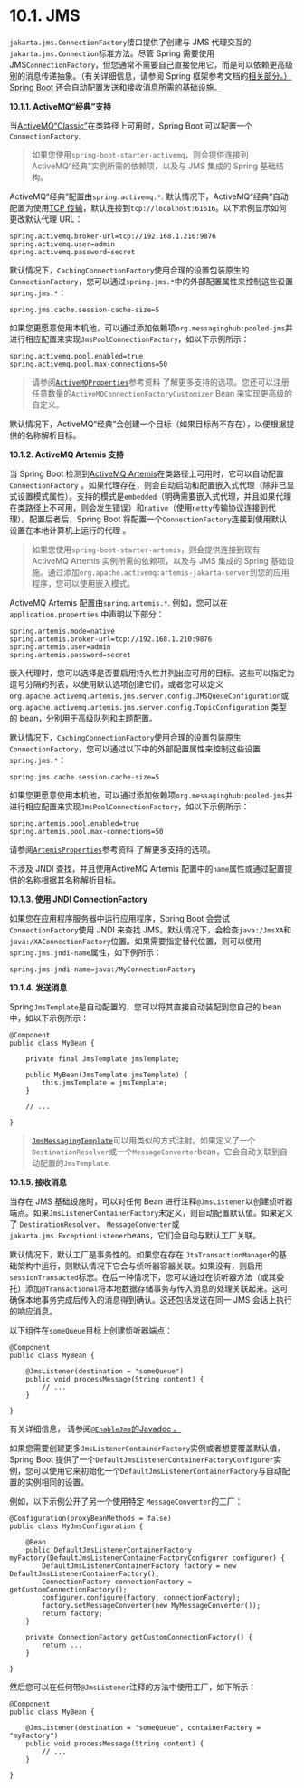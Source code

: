 # 10.1. JMS

`jakarta.jms.ConnectionFactory`接口提供了创建与 JMS 代理交互的`jakarta.jms.Connection`标准方法。尽管 Spring 需要使用 JMS`ConnectionFactory`，但您通常不需要自己直接使用它，而是可以依赖更高级别的消息传递抽象。（有关详细信息，请参阅 Spring 框架参考文档的[相关部分。）Spring Boot 还会自动配置发送和接收消息所需的基础设施。](https://docs.spring.io/spring-framework/reference/6.1/integration/jms.html)

**10.1.1. ActiveMQ“经典”支持**

当[ActiveMQ“Classic”](https://activemq.apache.org/components/classic)在类路径上可用时，Spring Boot 可以配置一个`ConnectionFactory`.

> 如果您使用`spring-boot-starter-activemq`，则会提供连接到 ActiveMQ“经典”实例所需的依赖项，以及与 JMS 集成的 Spring 基础结构。

ActiveMQ“经典”配置由`spring.activemq.*`. 默认情况下，ActiveMQ“经典”自动配置为使用[TCP 传输](https://activemq.apache.org/tcp-transport-reference)，默认连接到`tcp://localhost:61616`。以下示例显示如何更改默认代理 URL：

```
spring.activemq.broker-url=tcp://192.168.1.210:9876
spring.activemq.user=admin
spring.activemq.password=secret
```

默认情况下，`CachingConnectionFactory`使用合理的设置包装原生的`ConnectionFactory`，您可以通过`spring.jms.*`中的外部配置属性来控制这些设置`spring.jms.*`：

```
spring.jms.cache.session-cache-size=5
```

如果您更愿意使用本机池，可以通过添加依赖项`org.messaginghub:pooled-jms`并进行相应配置来实现`JmsPoolConnectionFactory`，如以下示例所示：

```
spring.activemq.pool.enabled=true
spring.activemq.pool.max-connections=50
```

> 请参阅[`ActiveMQProperties`](https://github.com/spring-projects/spring-boot/tree/v3.2.0/spring-boot-project/spring-boot-autoconfigure/src/main/java/org/springframework/boot/autoconfigure/jms/activemq/ActiveMQProperties.java)参考资料 了解更多支持的选项。您还可以注册任意数量的`ActiveMQConnectionFactoryCustomizer` Bean 来实现更高级的自定义。

默认情况下，ActiveMQ“经典”会创建一个目标（如果目标尚不存在），以便根据提供的名称解析目标。

**10.1.2. ActiveMQ Artemis 支持**

当 Spring Boot 检测到[ActiveMQ Artemis](https://activemq.apache.org/components/artemis/)在类路径上可用时，它可以自动配置 `ConnectionFactory` 。如果代理存在，则会自动启动和配置嵌入式代理（除非已显式设置模式属性）。支持的模式是`embedded`（明确需要嵌入式代理，并且如果代理在类路径上不可用，则会发生错误）和`native`（使用`netty`传输协议连接到代理）。配置后者后，Spring Boot 将配置一个`ConnectionFactory`连接到使用默认设置在本地计算机上运行的代理 。

> 如果您使用`spring-boot-starter-artemis`，则会提供连接到现有 ActiveMQ Artemis 实例所需的依赖项，以及与 JMS 集成的 Spring 基础设施。通过添加`org.apache.activemq:artemis-jakarta-server`到您的应用程序，您可以使用嵌入模式。

ActiveMQ Artemis 配置由`spring.artemis.*`. 例如，您可以在`application.properties` 中声明以下部分：

```
spring.artemis.mode=native
spring.artemis.broker-url=tcp://192.168.1.210:9876
spring.artemis.user=admin
spring.artemis.password=secret
```

嵌入代理时，您可以选择是否要启用持久性并列出应可用的目标。这些可以指定为逗号分隔的列表，以使用默认选项创建它们，或者您可以定义 `org.apache.activemq.artemis.jms.server.config.JMSQueueConfiguration`或 `org.apache.activemq.artemis.jms.server.config.TopicConfiguration` 类型的 bean，分别用于高级队列和主题配置。

默认情况下，`CachingConnectionFactory`使用合理的设置包装原生`ConnectionFactory`，您可以通过以下中的外部配置属性来控制这些设置`spring.jms.*`：

```
spring.jms.cache.session-cache-size=5
```

如果您更愿意使用本机池，可以通过添加依赖项`org.messaginghub:pooled-jms`并进行相应配置来实现`JmsPoolConnectionFactory`，如以下示例所示：

```
spring.artemis.pool.enabled=true
spring.artemis.pool.max-connections=50
```

请参阅[`ArtemisProperties`](https://github.com/spring-projects/spring-boot/tree/v3.2.0/spring-boot-project/spring-boot-autoconfigure/src/main/java/org/springframework/boot/autoconfigure/jms/artemis/ArtemisProperties.java)参考资料 了解更多支持的选项。

不涉及 JNDI 查找，并且使用ActiveMQ Artemis 配置中的`name`属性或通过配置提供的名称根据其名称解析目标。

**10.1.3. 使用 JNDI ConnectionFactory**

如果您在应用程序服务器中运行应用程序，Spring Boot 会尝试`ConnectionFactory`使用 JNDI 来查找 JMS。默认情况下，会检查`java:/JmsXA`和`java:/XAConnectionFactory`位置。如果需要指定替代位置，则可以使用`spring.jms.jndi-name`属性，如下例所示：

```
spring.jms.jndi-name=java:/MyConnectionFactory
```

**10.1.4. 发送消息**

Spring`JmsTemplate`是自动配置的，您可以将其直接自动装配到您自己的 bean 中，如以下示例所示：

```
@Component
public class MyBean {
​
    private final JmsTemplate jmsTemplate;
​
    public MyBean(JmsTemplate jmsTemplate) {
        this.jmsTemplate = jmsTemplate;
    }
​
    // ...
​
}
```

> [`JmsMessagingTemplate`](https://docs.spring.io/spring-framework/docs/6.1.1/javadoc-api/org/springframework/jms/core/JmsMessagingTemplate.html)可以用类似的方式注射。如果定义了一个`DestinationResolver`或一个`MessageConverter`bean，它会自动关联到自动配置的`JmsTemplate`.

**10.1.5. 接收消息**

当存在 JMS 基础设施时，可以对任何 Bean 进行注释`@JmsListener`以创建侦听器端点。如果`JmsListenerContainerFactory`未定义，则自动配置默认值。如果定义了 `DestinationResolver`、 `MessageConverter`或 `jakarta.jms.ExceptionListener`beans，它们会自动与默认工厂关联。

默认情况下，默认工厂是事务性的。如果您在存在 `JtaTransactionManager`的基础架构中运行，则默认情况下它会与侦听器容器关联。如果没有，则启用`sessionTransacted`标志。在后一种情况下，您可以通过在侦听器方法（或其委托）添加`@Transactional`将本地数据存储事务与传入消息的处理关联起来。这可确保本地事务完成后传入的消息得到确认。这还包括发送在同一 JMS 会话上执行的响应消息。

以下组件在`someQueue`目标上创建侦听器端点：

```
@Component
public class MyBean {

    @JmsListener(destination = "someQueue")
    public void processMessage(String content) {
        // ...
    }

}
```

有关详细信息， 请参阅[`@EnableJms`的Javadoc 。](https://docs.spring.io/spring-framework/docs/6.1.1/javadoc-api/org/springframework/jms/annotation/EnableJms.html)

如果您需要创建更多`JmsListenerContainerFactory`实例或者想要覆盖默认值，Spring Boot 提供了一个`DefaultJmsListenerContainerFactoryConfigurer`实例，您可以使用它来初始化一个`DefaultJmsListenerContainerFactory`与自动配置的实例相同的设置。

例如，以下示例公开了另一个使用特定 `MessageConverter`的工厂：

```
@Configuration(proxyBeanMethods = false)
public class MyJmsConfiguration {

    @Bean
    public DefaultJmsListenerContainerFactory myFactory(DefaultJmsListenerContainerFactoryConfigurer configurer) {
        DefaultJmsListenerContainerFactory factory = new DefaultJmsListenerContainerFactory();
        ConnectionFactory connectionFactory = getCustomConnectionFactory();
        configurer.configure(factory, connectionFactory);
        factory.setMessageConverter(new MyMessageConverter());
        return factory;
    }

    private ConnectionFactory getCustomConnectionFactory() {
        return ...
    }

}
```

然后您可以在任何带`@JmsListener`注释的方法中使用工厂，如下所示：

```
@Component
public class MyBean {

    @JmsListener(destination = "someQueue", containerFactory = "myFactory")
    public void processMessage(String content) {
        // ...
    }

}
```
